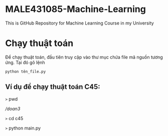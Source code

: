 # MALE431085-Machine-Learning
This is GitHub Repository for Machine Learning Course in my University


#

# Chạy thuật toán

Để chạy thuật toán, đầu tiên truy cập vào thư mục chứa file mã nguồn tương ứng. Tại đó gõ lệnh

 `python tên_file.py`

 Ví dụ để chạy thuật toán C45:
 ---

 `>` pwd

 */doan3*

 `>` cd c45

 `>` python main.py


